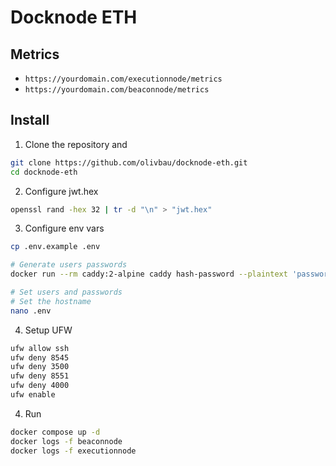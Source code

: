# Docknode ETH

## Metrics

* `https://yourdomain.com/executionnode/metrics`
* `https://yourdomain.com/beaconnode/metrics`

## Install 

1. Clone the repository and
```bash
git clone https://github.com/olivbau/docknode-eth.git
cd docknode-eth
```

2. Configure jwt.hex
```bash
openssl rand -hex 32 | tr -d "\n" > "jwt.hex"
```

3. Configure env vars
```bash
cp .env.example .env

# Generate users passwords
docker run --rm caddy:2-alpine caddy hash-password --plaintext 'password'

# Set users and passwords
# Set the hostname
nano .env
```

4. Setup UFW
```bash
ufw allow ssh
ufw deny 8545
ufw deny 3500
ufw deny 8551
ufw deny 4000
ufw enable
```

4. Run
```bash
docker compose up -d
docker logs -f beaconnode
docker logs -f executionnode
```
